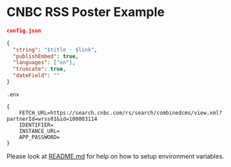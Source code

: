 # CNBC RSS Poster Example

```json
config.json

{
  "string": "$title - $link",
  "publishEmbed": true,
  "languages": ["en"],
  "truncate": true,
  "dateField": ""
}
```

```env
.env

{
	FETCH_URL=https://search.cnbc.com/rs/search/combinedcms/view.xml?partnerId=wrss01&id=100003114
	IDENTIFIER=
	INSTANCE_URL=
	APP_PASSWORD=
}
```

Please look at [README.md](../README.md) for help on how to setup environment variables.

